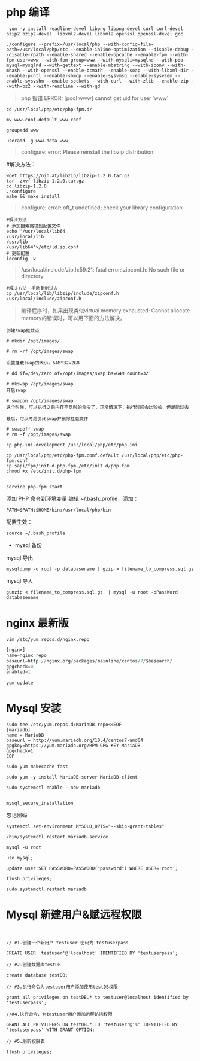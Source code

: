 

# php 编译


```
 yum -y install readline-devel libpng libpng-devel curl curl-devel bzip2 bzip2-devel  libxml2-devel libxml2 openssl openssl-devel gcc
```

 ```
 ./configure --prefix=/usr/local/php --with-config-file-path=/usr/local/php/etc --enable-inline-optimization --disable-debug --disable-rpath --enable-shared --enable-opcache --enable-fpm --with-fpm-user=www --with-fpm-group=www --with-mysqli=mysqlnd --with-pdo-mysql=mysqlnd --with-gettext --enable-mbstring --with-iconv --with-mhash --with-openssl --enable-bcmath --enable-soap --with-libxml-dir --enable-pcntl --enable-shmop --enable-sysvmsg --enable-sysvsem --enable-sysvshm --enable-sockets --with-curl --with-zlib --enable-zip --with-bz2 --with-readline --with-gd
```
> php 报错 ERROR: [pool www] cannot get uid for user 'www'

```
cd /usr/local/php/etc/php-fpm.d/

mv www.conf.default www.conf

groupadd www

useradd -g www-data www
```


> configure: error: Please reinstall the libzip distribution

#解决方法：
```
wget https://nih.at/libzip/libzip-1.2.0.tar.gz
tar -zxvf libzip-1.2.0.tar.gz
cd libzip-1.2.0
./configure
make && make install
```

> configure: error: off_t undefined; check your library configuration

```
#解决方法
# 添加搜索路径到配置文件
echo '/usr/local/lib64
/usr/local/lib
/usr/lib
/usr/lib64'>/etc/ld.so.conf
# 更新配置
ldconfig -v

```

> /usr/local/include/zip.h:59:21: fatal error: zipconf.h: No such file or directory

```
#解决方法：手动复制过去
cp /usr/local/lib/libzip/include/zipconf.h /usr/local/include/zipconf.h
```

> 编译程序时，如果出现类似virtual memory exhausted: Cannot allocate memory的错误时，可以用下面的方法解决。


```
创建swap挂载点

# mkdir /opt/images/

# rm -rf /opt/images/swap

设置挂载swap的大小，64M*32=2GB

# dd if=/dev/zero of=/opt/images/swap bs=64M count=32

# mkswap /opt/images/swap
开启swap

# swapon /opt/images/swap
这个时候，可以执行之前内存不足时的命令了，正常情况下，执行时间会比较长，但是能过去

最后，可以考虑关闭swap并删除挂载文件

# swapoff swap
# rm -f /opt/images/swap

```


```
cp php.ini-development /usr/local/php/etc/php.ini

cp /usr/local/php/etc/php-fpm.conf.default /usr/local/php/etc/php-fpm.conf
cp sapi/fpm/init.d.php-fpm /etc/init.d/php-fpm
chmod +x /etc/init.d/php-fpm


service php-fpm start

```
添加 PHP 命令到环境变量
编辑 ~/.bash_profile，添加：
```
PATH=$PATH:$HOME/bin:/usr/local/php/bin
```
配置生效：
```
source ~/.bash_profile
```
* mysql 备份

mysql 导出 
```
mysqldump -u root -p databasename | gzip > filename_to_compress.sql.gz
```
mysql 导入 
```
gunzip < filename_to_compress.sql.gz  | mysql -u root -pPassWord databasename 
```

# nginx 最新版

``` 
vim /etc/yum.repos.d/nginx.repo
```

```python
[nginx]
name=nginx repo
baseurl=http://nginx.org/packages/mainline/centos/7/$basearch/
gpgcheck=0
enabled=1
```
```
yum update
```



# Mysql 安装
```
sudo tee /etc/yum.repos.d/MariaDB.repo<<EOF 
[mariadb]
name = MariaDB
baseurl = http://yum.mariadb.org/10.4/centos7-amd64
gpgkey=https://yum.mariadb.org/RPM-GPG-KEY-MariaDB
gpgcheck=1
EOF
```

```
sudo yum makecache fast

sudo yum -y install MariaDB-server MariaDB-client

sudo systemctl enable --now mariadb


mysql_secure_installation
```

忘记密码
```
systemctl set-environment MYSQLD_OPTS="--skip-grant-tables"

/bin/systemctl restart mariadb.service

mysql -u root

use mysql;

update user SET PASSWORD=PASSWORD("password") WHERE USER='root';

flush privileges;

sudo systemctl restart mariadb

```

# Mysql 新建用户&赋远程权限

```


// #1.创建一个新用户 testuser 密码为 testuserpass

CREATE USER 'testuser'@'localhost' IDENTIFIED BY 'testuserpass';

// #2.创建数据库testDB

create database testDB;

// #3.执行命令为testuser用户添加使用testDB权限

grant all privileges on testDB.* to testuser@localhost identified by 'testuserpass';

//#4.执行命令，为testuser用户添加远程访问权限

GRANT ALL PRIVILEGES ON testDB.* TO 'testuser'@'%' IDENTIFIED BY 'testuserpass' WITH GRANT OPTION;

// #5.刷新权限表

flush privileges;

```
